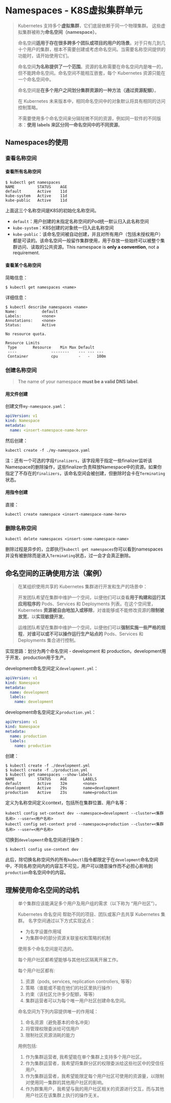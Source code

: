 # Namespaces - K8S虚拟集群单元

>Kubernetes 支持多个**虚拟集群**，它们底层依赖于同一个物理集群。 这些虚拟集群被称为**命名空间（namespace）**。
>
>命名空间**适用于存在很多跨多个团队或项目的用户的场景**。对于只有几到几十个用户的集群，根本不需要创建或考虑命名空间。当需要名称空间提供的功能时，请开始使用它们。
>
>命名空间**为名称提供了一个范围**。资源的名称需要在命名空间内是唯一的，但不能跨命名空间。命名空间不能相互嵌套，每个 Kubernetes 资源只能在一个命名空间中。
>
>命名空间是**在多个用户之间划分集群资源的一种方法（通过资源配额）**。
>
>在 Kubernetes 未来版本中，相同命名空间中的对象默认将具有相同的访问控制策略。
>
>不需要使用多个命名空间来分隔轻微不同的资源，例如同一软件的不同版本：**使用 labels 来区分同一命名空间中的不同资源**。

## Namespaces的使用

### 查看名称空间

#### 查看所有名称空间

```shell
$ kubectl get namespaces
NAME          STATUS    AGE
default       Active    11d
kube-system   Active    11d
kube-public   Active    11d
```

上面这三个名称空间是K8S的初始化名称空间。

* `default`：用户创建的未指定名称空间的Pod统一默认归入此名称空间
* `kube-system`：K8S创建的对象统一归入此名称空间
* `kube-public`：该命名空间被自动创建，并且对所有用户（包括未授权用户）都是可读的。该命名空间一般留作集群使用，用于存放一些始终可以被整个集群访问、读取的公共资源。This namespace is **only a convention**, not a requirement.

#### 查看某个名称空间

简略信息：

```shell
$ kubectl get namespaces <name>
```

详细信息：

```shell
$ kubectl describe namespaces <name>
Name:           default
Labels:         <none>
Annotations:    <none>
Status:         Active

No resource quota.

Resource Limits
 Type       Resource    Min Max Default
 ----               --------    --- --- ---
 Container          cpu         -   -   100m
```

### 创建名称空间

>The name of your namespace **must be a valid DNS label**.

#### 用文件创建

创建文件`my-namespace.yaml`：

```yml
apiVersion: v1
kind: Namespace
metadata:
  name: <insert-namespace-name-here>
```

然后创建：

```shell
kubectl create -f ./my-namespace.yaml
```

注：还有一个可选的字段`finalizers`，该字段用于指定一些finalizer监听该Namespace的删除操作，这些finalizer负责释放Namespace中的资源。如果你指定了不存在的`finalizers`，该命名空间会被创建，但删除时会卡在`Terminating`状态。

#### 用指令创建

直接：

```shell
kubectl create namespace <insert-namespace-name-here>
```

### 删除名称空间

```shell
kubectl delete namespaces <insert-some-namespace-name>
```

删除过程是异步的，立即执行`kubectl get namespaces`你可以看到namespaces并没有被删除而是进入`Terminating`状态，过一会才会真正删除。

## 命名空间的正确使用方法（案例）

>在某组织使用共享的 Kubernetes 集群进行开发和生产的场景中：
>
>开发团队希望在集群中维护一个空间，以便他们可以查看**用于构建和运行其应用程序的** Pods、Services 和 Deployments 列表。在这个空间里，Kubernetes **资源被自由地加入或移除**，对谁能够或不能修改资源的**限制被放宽**，以**实现敏捷开发**。
>
>运维团队希望在集群中维护一个空间，以便他们可以**强制实施一些严格的规程**，**对谁可以或不可以操作运行生产站点的** Pods、Services 和 Deployments 集合进行控制。

实现思路：划分为两个命名空间 - development 和 production，development用于开发、production用于生产。

development命名空间定义`development.yml`：

```yml
apiVersion: v1
kind: Namespace
metadata:
  name: development
  labels:
    name: development
```

development命名空间定义`production.yml`：

```yml
apiVersion: v1
kind: Namespace
metadata:
  name: production
  labels:
    name: production
```

创建：

```shell
$ kubectl create -f ./development.yml
$ kubectl create -f ./production.yml
$ kubectl get namespaces --show-labels
NAME          STATUS    AGE       LABELS
default       Active    32m       <none>
development   Active    29s       name=development
production    Active    23s       name=production
```

定义为名称空间定义context，包括所在集群位置、用户名等：

```shell
kubectl config set-context dev --namespace=development --cluster=<集群名称> --user=<用户名称>
kubectl config set-context prod --namespace=production --cluster=<集群名称> --user=<用户名称>
```

切换到`development`命名空间进行操作：

```shell
$ kubectl config use-context dev
```

此后，除切换名称空间外的所有`kubectl`指令都限定于在`development`命名空间中，不同名称空间内的内容互不可见，用户可以随意操作而不必担心影响到`production`命名空间中的内容。

## 理解使用命名空间的动机

>单个集群应该能满足多个用户及用户组的需求（以下称为 “用户社区”）。
>
>Kubernetes 命名空间 帮助不同的项目、团队或客户去共享 Kubernetes 集群。
名字空间通过以下方式实现这点：
>
>* 为名字设置作用域
>* 为集群中的部分资源关联鉴权和策略的机制
>
>使用多个命名空间是可选的。
>
>每个用户社区都希望能够与其他社区隔离开展工作。
>
>每个用户社区都有:
>
>1. 资源（pods, services, replication controllers, 等等）
>2. 策略（谁能或不能在他们的社区里执行操作）
>3. 约束（该社区允许多少配额，等等）
>4. 集群运营者可以为每个唯一用户社区创建命名空间。
>
>命名空间为下列内容提供唯一的作用域：
>
>1. 命名资源（避免基本的命名冲突）
>1. 将管理权限委派给可信用户
>1. 限制社区资源消耗的能力
>
>用例包括:
>
>1. 作为集群运营者, 我希望能在单个集群上支持多个用户社区。
>1. 作为集群运营者，我希望将集群分区的权限委派给这些社区中的受信任用户。
>1. 作为集群运营者，我希望能限定每个用户社区可使用的资源量，以限制对使用同一集群的其他用户社区的影响。
>1. 作为群集用户，我希望与我的用户社区相关的资源进行交互，而与其他用户社区在该集群上执行的操作无关。
